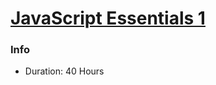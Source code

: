 # [JavaScript Essentials 1](https://www.netacad.com/courses/programming/javascript-essentials-1)
### Info
* Duration: 40 Hours